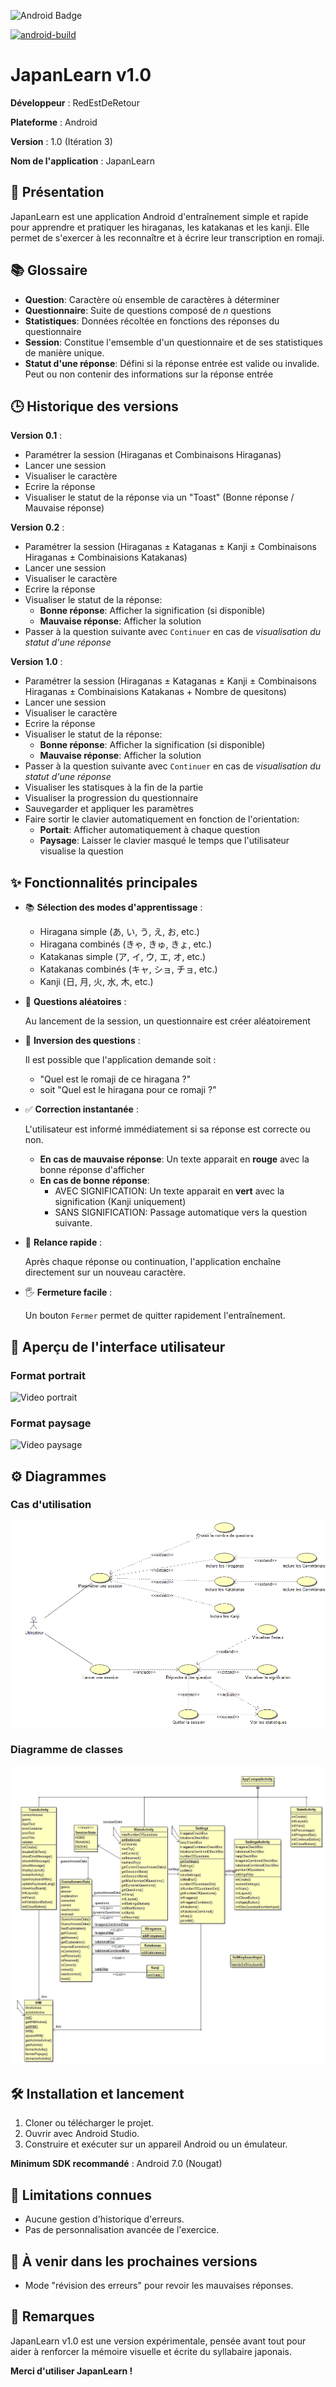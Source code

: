 ![Android Badge](https://img.shields.io/badge/Android-3DDC84?logo=android&logoColor=fff&style=plastic)

[![android-build](https://github.com/HillionJ/JapanLearn/actions/workflows/android.yml/badge.svg)](https://github.com/HillionJ/JapanLearn/actions/workflows/android.yml)

# JapanLearn v1.0

**Développeur** : RedEstDeRetour

**Plateforme** : Android

**Version** : 1.0 (Itération 3)

**Nom de l'application** : JapanLearn

## 📖 Présentation

JapanLearn est une application Android d'entraînement simple et rapide pour apprendre et pratiquer les hiraganas, les katakanas et les kanji. Elle permet de s'exercer à les reconnaître et à écrire leur transcription en romaji.

## 📚 Glossaire
- **Question**: Caractère où ensemble de caractères à déterminer
- **Questionnaire**: Suite de questions composé de *n* questions
- **Statistiques**: Données récoltée en fonctions des réponses du questionnaire
- **Session**: Constitue l'emsemble d'un questionnaire et de ses statistiques de manière unique.
- **Statut d'une réponse**: Défini si la réponse entrée est valide ou invalide. Peut ou non contenir des informations sur la réponse entrée


## 🕒 Historique des versions
**Version 0.1** : 
- Paramétrer la session (Hiraganas et Combinaisons Hiraganas)
- Lancer une session
- Visualiser le caractère
- Ecrire la réponse
- Visualiser le statut de la réponse via un "Toast" (Bonne réponse / Mauvaise réponse)


**Version 0.2** : 
- Paramétrer la session (Hiraganas ± Kataganas ± Kanji ± Combinaisons Hiraganas ± Combinaisions Katakanas)
- Lancer une session
- Visualiser le caractère
- Ecrire la réponse
- Visualiser le statut de la réponse:
  - **Bonne réponse**: Afficher la signification (si disponible)
  - **Mauvaise réponse**: Afficher la solution
- Passer à la question suivante avec `Continuer` en cas de _visualisation du statut d'une réponse_


**Version 1.0** : 
- Paramétrer la session (Hiraganas ± Kataganas ± Kanji ± Combinaisons Hiraganas ± Combinaisions Katakanas + Nombre de quesitons)
- Lancer une session
- Visualiser le caractère
- Ecrire la réponse
- Visualiser le statut de la réponse:
  - **Bonne réponse**: Afficher la signification (si disponible)
  - **Mauvaise réponse**: Afficher la solution
- Passer à la question suivante avec `Continuer` en cas de _visualisation du statut d'une réponse_
- Visualiser les statisques à la fin de la partie
- Visualiser la progression du questionnaire
- Sauvegarder et appliquer les paramètres
- Faire sortir le clavier automatiquement en fonction de l'orientation:
  - **Portait**: Afficher automatiquement à chaque question
  - **Paysage**: Laisser le clavier masqué le temps que l'utilisateur visualise la question

## ✨ Fonctionnalités principales

- 📚 **Sélection des modes d'apprentissage** :
  - Hiragana simple (あ, い, う, え, お, etc.)
  - Hiragana combinés (きゃ, きゅ, きょ, etc.)
  - Katakanas simple (ア, イ, ウ, エ, オ, etc.)
  - Katakanas combinés (キャ, ショ, チョ, etc.)
  - Kanji (日, 月, 火, 水, 木, etc.)

- 🔄 **Questions aléatoires** :

  Au lancement de la session, un questionnaire est créer aléatoirement

- 🔁 **Inversion des questions** :

    Il est possible que l'application demande soit :
  - "Quel est le romaji de ce hiragana ?"
  - soit "Quel est le hiragana pour ce romaji ?"

- ✅ **Correction instantanée** :

    L'utilisateur est informé immédiatement si sa réponse est correcte ou non.
    
    - **En cas de mauvaise réponse**: Un texte apparait en **rouge** avec la bonne réponse d'afficher
    - **En cas de bonne réponse**:
      - AVEC SIGNIFICATION: Un texte apparait en **vert** avec la signification (Kanji uniquement)
      - SANS SIGNIFICATION: Passage automatique vers la question suivante.

- 🎯 **Relance rapide** :

    Après chaque réponse ou continuation, l'application enchaîne directement sur un nouveau caractère.

- 🖐️ **Fermeture facile** :

    Un bouton `Fermer` permet de quitter rapidement l'entraînement.

## 📸 Aperçu de l'interface utilisateur

### Format portrait
![Video portrait](Sources/portrait.gif)

### Format paysage
![Video paysage](Sources/paysage.gif)

## ⚙️ Diagrammes

### Cas d'utilisation
![Cas d'utilisation](Sources/Cas%20d'utilisation.png)

### Diagramme de classes
![Cas d'utilisation](Sources/Diagrammes%20de%20classes.png)

## 🛠️ Installation et lancement

1. Cloner ou télécharger le projet.
2. Ouvrir avec Android Studio.
3. Construire et exécuter sur un appareil Android ou un émulateur.

**Minimum SDK recommandé** : Android 7.0 (Nougat)

## 🚧 Limitations connues
- Aucune gestion d'historique d'erreurs.
- Pas de personnalisation avancée de l'exercice.

## 📅 À venir dans les prochaines versions
- Mode "révision des erreurs" pour revoir les mauvaises réponses.

## 💬 Remarques

JapanLearn v1.0 est une version expérimentale, pensée avant tout pour aider à renforcer la mémoire visuelle et écrite du syllabaire japonais.

**Merci d'utiliser JapanLearn !**